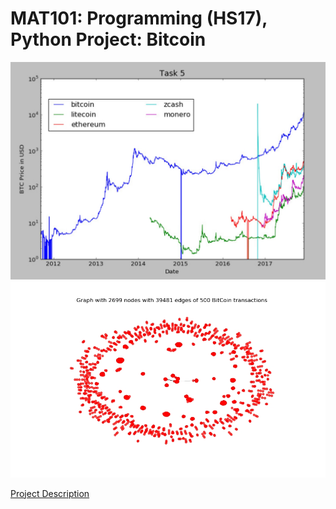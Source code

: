 # MAT101: Programming (HS17), Python Project: Bitcoin


![Bitcoin project example image](example.jpg)
![Bitcoin project example image](example2.jpg)

[Project Description](python_project_bitcoin.pdf)
